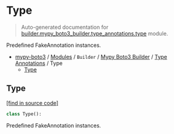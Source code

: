 # Type

> Auto-generated documentation for [builder.mypy_boto3_builder.type_annotations.type](https://github.com/vemel/mypy_boto3/blob/master/builder/mypy_boto3_builder/type_annotations/type.py) module.

Predefined FakeAnnotation instances.

- [mypy-boto3](../../../README.md#mypy_boto3) / [Modules](../../../MODULES.md#mypy-boto3-modules) / `Builder` / [Mypy Boto3 Builder](../index.md#mypy-boto3-builder) / [Type Annotations](index.md#type-annotations) / Type
    - [Type](#type)

## Type

[[find in source code]](https://github.com/vemel/mypy_boto3/blob/master/builder/mypy_boto3_builder/type_annotations/type.py#L11)

```python
class Type():
```

Predefined FakeAnnotation instances.
